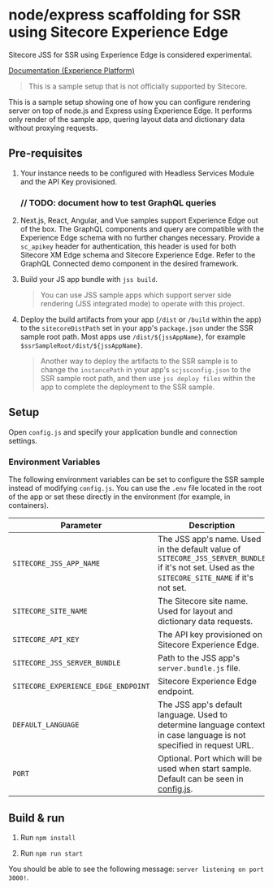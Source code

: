 # node/express scaffolding for SSR using Sitecore Experience Edge

Sitecore JSS for SSR using Experience Edge is considered experimental.

<!---
@TODO: Update to next version docs before release
-->

[Documentation (Experience Platform)](https://doc.sitecore.com/xp/en/developers/hd/21/sitecore-headless-development/server-side-render-jss-apps-headlessly-using-a-sitecore-experience-edge-endpoint.html)

> This is a sample setup that is not officially supported by Sitecore.

This is a sample setup showing one of how you can configure rendering server on top of node.js and Express using Experience Edge. It performs only render of the sample app, quering layout data and dictionary data without proxying requests.

## Pre-requisites

1. Your instance needs to be configured with Headless Services Module and the API Key provisioned.

   ### // TODO: document how to test GraphQL queries

1. Next.js, React, Angular, and Vue samples support Experience Edge out of the box. The GraphQL components and query are compatible with the Experience Edge schema with no further changes necessary. Provide a `sc_apikey` header for authentication, this header is used for both Sitecore XM Edge schema and Sitecore Experience Edge. Refer to the GraphQL Connected demo component in the desired framework.

1. Build your JS app bundle with `jss build`.

   > You can use JSS sample apps which support server side rendering (JSS integrated mode) to operate with this project.

1. Deploy the build artifacts from your app (`/dist` or `/build` within the app) to the `sitecoreDistPath` set in your app's `package.json` under the SSR sample root path. Most apps use `/dist/${jssAppName}`, for example `$ssrSampleRoot/dist/${jssAppName}`.

   > Another way to deploy the artifacts to the SSR sample is to change the `instancePath` in your app's `scjssconfig.json` to the SSR sample root path, and then use `jss deploy files` within the app to complete the deployment to the SSR sample.

## Setup

Open `config.js` and specify your application bundle and connection settings.

### Environment Variables

The following environment variables can be set to configure the SSR sample instead of modifying `config.js`. You can use the `.env` file located in the root of the app or set these directly in the environment (for example, in containers).

| Parameter                           | Description                                                                                                                                                       |
| ----------------------------------- | ----------------------------------------------------------------------------------------------------------------------------------------------------------------- |
| `SITECORE_JSS_APP_NAME`             | The JSS app's name. Used in the default value of `SITECORE_JSS_SERVER_BUNDLE` if it's not set. Used as the `SITECORE_SITE_NAME` if it's not set. |
| `SITECORE_SITE_NAME`                | The Sitecore site name. Used for layout and dictionary data requests. |
| `SITECORE_API_KEY`                  | The API key provisioned on Sitecore Experience Edge.                                                                                                              |
| `SITECORE_JSS_SERVER_BUNDLE`        | Path to the JSS app's `server.bundle.js` file.                                                                                                                    |
| `SITECORE_EXPERIENCE_EDGE_ENDPOINT` | Sitecore Experience Edge endpoint.                                                                                                                                |
| `DEFAULT_LANGUAGE`                  | The JSS app's default language. Used to determine language context in case language is not specified in request URL.                                              |
| `PORT`                              | Optional. Port which will be used when start sample. Default can be seen in [config.js](./config.js).                                                             |

## Build & run

1. Run `npm install`

1. Run `npm run start`

You should be able to see the following message:
`server listening on port 3000!`.

